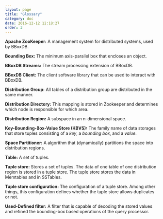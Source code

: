 ```yaml
---
layout: page
title: "Glossary"
category: doc
date: 2016-12-12 12:18:27
order: 3
---
```


**Apache ZooKeeper:** A management system for distributed systems, used by BBoxDB.

**Bounding Box:** The minimum axis-parallel box that encloses an object.

**BBoxDB Streams:** The stream processing extension of BBoxDB.

**BBoxDB Client:** The client software library that can be used to interact with BBoxDB.

**Distribution Group:** All tables of a distribution group are distributed in the same manner.

**Distribution Directory:** This mapping is stored in Zookeeper and determines which node is responsible for which area.

**Distribution Region:** A subspace in an n-dimensional space. 

**Key-Bounding-Box-Value Store (KBVS):** The family name of data storages that store tuples consisting of a *key*, a *bounding box*, and a *value*.

**Space Partitioner:** A algorithm that (dynamically) partitions the space into distribution regions.

**Table:** A set of tuples.

**Tuple store:** Stores a set of tuples. The data of one table of one distribution region is stored in a tuple store. The tuple store stores the data in Memtables and in SSTables.

**Tuple store configuration:** The configuration of a tuple store. Among other things, this configuration defines whether the tuple store allows duplicates or not.  

**Used-Defined filter:** A filter that is capable of decoding the stored values and refined the bounding-box based operations of the query processor.